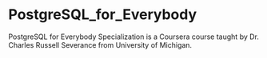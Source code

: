# PostgreSQL_for_Everybody
PostgreSQL for Everybody Specialization is a Coursera course taught by Dr. Charles Russell Severance from University of Michigan.
